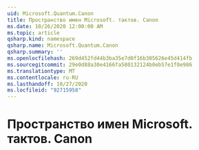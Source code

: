 ```yaml
---
uid: Microsoft.Quantum.Canon
title: Пространство имен Microsoft. тактов. Canon
ms.date: 10/26/2020 12:00:00 AM
ms.topic: article
qsharp.kind: namespace
qsharp.name: Microsoft.Quantum.Canon
qsharp.summary: ''
ms.openlocfilehash: 269d452fd44b3ba35e7d0f16b305626e45d414fb
ms.sourcegitcommit: 29e0d88a30e4166fa580132124b0eb57e1f0e986
ms.translationtype: MT
ms.contentlocale: ru-RU
ms.lasthandoff: 10/27/2020
ms.locfileid: "92715958"
---
```

# <a name="microsoftquantumcanon-namespace"></a>Пространство имен Microsoft. тактов. Canon



